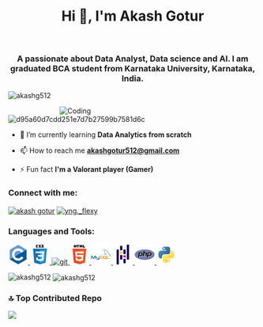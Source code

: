 <h1 align="center">Hi 👋, I'm Akash Gotur</h1>
<div align="center"> <img [src=""D:\Data Analytics\raw files\d95a60d7cdd251e7d7b27599b7581d6c.gif""> </div>
<h3 align="center">A passionate about Data Analyst, Data science and AI. I am graduated BCA student from Karnataka University, Karnataka, India.</h3>

<p align="left"> <img src="https://komarev.com/ghpvc/?username=akashg512&label=Profile%20views&color=0e75b6&style=flat" alt="akashg512" /> </p>
<img align="right" alt="Coding" width="400" src="![d95a60d7cdd251e7d7b27599b7581d6c](https://github.com/user-attachments/assets/d9ae0622-a3c3-4f04-9cde-81a8a07b0d11)">

![d95a60d7cdd251e7d7b27599b7581d6c](https://github.com/user-attachments/assets/d9ae0622-a3c3-4f04-9cde-81a8a07b0d11)


- 🌱 I’m currently learning **Data Analytics from scratch**

- 📫 How to reach me **akashgotur512@gmail.com**

- ⚡ Fun fact **I'm a Valorant player (Gamer)**

<h3 align="left">Connect with me:</h3>
<p align="left">
<a href="https://linkedin.com/in/akash gotur" target="blank"><img align="center" src="https://raw.githubusercontent.com/rahuldkjain/github-profile-readme-generator/master/src/images/icons/Social/linked-in-alt.svg" alt="akash gotur" height="30" width="40" /></a>
<a href="https://instagram.com/yng._flexy" target="blank"><img align="center" src="https://raw.githubusercontent.com/rahuldkjain/github-profile-readme-generator/master/src/images/icons/Social/instagram.svg" alt="yng._flexy" height="30" width="40" /></a>
</p>

<h3 align="left">Languages and Tools:</h3>
<p align="left"> <a href="https://www.cprogramming.com/" target="_blank" rel="noreferrer"> <img src="https://raw.githubusercontent.com/devicons/devicon/master/icons/c/c-original.svg" alt="c" width="40" height="40"/> </a> <a href="https://www.w3schools.com/css/" target="_blank" rel="noreferrer"> <img src="https://raw.githubusercontent.com/devicons/devicon/master/icons/css3/css3-original-wordmark.svg" alt="css3" width="40" height="40"/> </a> <a href="https://git-scm.com/" target="_blank" rel="noreferrer"> <img src="https://www.vectorlogo.zone/logos/git-scm/git-scm-icon.svg" alt="git" width="40" height="40"/> </a> <a href="https://www.w3.org/html/" target="_blank" rel="noreferrer"> <img src="https://raw.githubusercontent.com/devicons/devicon/master/icons/html5/html5-original-wordmark.svg" alt="html5" width="40" height="40"/> </a> <a href="https://www.mysql.com/" target="_blank" rel="noreferrer"> <img src="https://raw.githubusercontent.com/devicons/devicon/master/icons/mysql/mysql-original-wordmark.svg" alt="mysql" width="40" height="40"/> </a> <a href="https://pandas.pydata.org/" target="_blank" rel="noreferrer"> <img src="https://raw.githubusercontent.com/devicons/devicon/2ae2a900d2f041da66e950e4d48052658d850630/icons/pandas/pandas-original.svg" alt="pandas" width="40" height="40"/> </a> <a href="https://www.php.net" target="_blank" rel="noreferrer"> <img src="https://raw.githubusercontent.com/devicons/devicon/master/icons/php/php-original.svg" alt="php" width="40" height="40"/> </a> <a href="https://www.python.org" target="_blank" rel="noreferrer"> <img src="https://raw.githubusercontent.com/devicons/devicon/master/icons/python/python-original.svg" alt="python" width="40" height="40"/> </a> </p>

<p><img align="left" src="https://github-readme-stats.vercel.app/api/top-langs?username=akashg512&show_icons=true&locale=en&layout=compact" alt="akashg512" /></p>

<p>&nbsp;<img align="center" src="https://github-readme-stats.vercel.app/api?username=akashg512&show_icons=true&locale=en" alt="akashg512" /></p>

### 🔝 Top Contributed Repo
![](https://github-contributor-stats.vercel.app/api?username=AkashG512&limit=5&theme=flat&combine_all_yearly_contributions=true)
